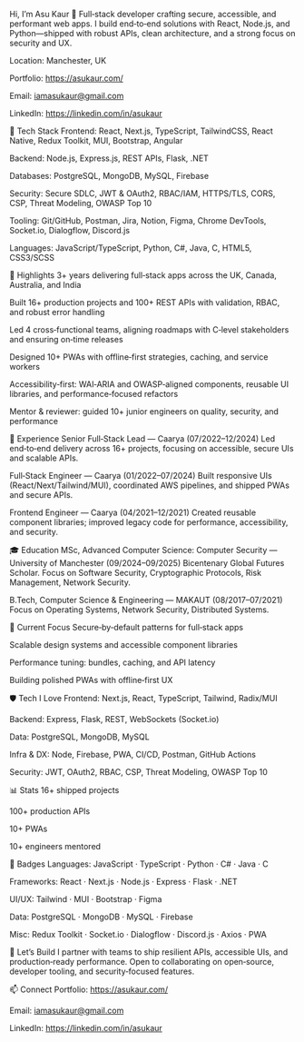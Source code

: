 Hi, I’m Asu Kaur 👋
Full‑stack developer crafting secure, accessible, and performant web apps. I build end‑to‑end solutions with React, Node.js, and Python—shipped with robust APIs, clean architecture, and a strong focus on security and UX.

Location: Manchester, UK

Portfolio: https://asukaur.com/

Email: iamasukaur@gmail.com

LinkedIn: https://linkedin.com/in/asukaur

🧰 Tech Stack
Frontend: React, Next.js, TypeScript, TailwindCSS, React Native, Redux Toolkit, MUI, Bootstrap, Angular

Backend: Node.js, Express.js, REST APIs, Flask, .NET

Databases: PostgreSQL, MongoDB, MySQL, Firebase

Security: Secure SDLC, JWT & OAuth2, RBAC/IAM, HTTPS/TLS, CORS, CSP, Threat Modeling, OWASP Top 10

Tooling: Git/GitHub, Postman, Jira, Notion, Figma, Chrome DevTools, Socket.io, Dialogflow, Discord.js

Languages: JavaScript/TypeScript, Python, C#, Java, C, HTML5, CSS3/SCSS

🚀 Highlights
3+ years delivering full‑stack apps across the UK, Canada, Australia, and India

Built 16+ production projects and 100+ REST APIs with validation, RBAC, and robust error handling

Led 4 cross‑functional teams, aligning roadmaps with C‑level stakeholders and ensuring on‑time releases

Designed 10+ PWAs with offline‑first strategies, caching, and service workers

Accessibility‑first: WAI‑ARIA and OWASP‑aligned components, reusable UI libraries, and performance‑focused refactors

Mentor & reviewer: guided 10+ junior engineers on quality, security, and performance

💼 Experience
Senior Full‑Stack Lead — Caarya (07/2022–12/2024)
Led end‑to‑end delivery across 16+ projects, focusing on accessible, secure UIs and scalable APIs.

Full‑Stack Engineer — Caarya (01/2022–07/2024)
Built responsive UIs (React/Next/Tailwind/MUI), coordinated AWS pipelines, and shipped PWAs and secure APIs.

Frontend Engineer — Caarya (04/2021–12/2021)
Created reusable component libraries; improved legacy code for performance, accessibility, and security.

🎓 Education
MSc, Advanced Computer Science: Computer Security — University of Manchester (09/2024–09/2025)
Bicentenary Global Futures Scholar. Focus on Software Security, Cryptographic Protocols, Risk Management, Network Security.

B.Tech, Computer Science & Engineering — MAKAUT (08/2017–07/2021)
Focus on Operating Systems, Network Security, Distributed Systems.

🌱 Current Focus
Secure‑by‑default patterns for full‑stack apps

Scalable design systems and accessible component libraries

Performance tuning: bundles, caching, and API latency

Building polished PWAs with offline‑first UX

🛡️ Tech I Love
Frontend: Next.js, React, TypeScript, Tailwind, Radix/MUI

Backend: Express, Flask, REST, WebSockets (Socket.io)

Data: PostgreSQL, MongoDB, MySQL

Infra & DX: Node, Firebase, PWA, CI/CD, Postman, GitHub Actions

Security: JWT, OAuth2, RBAC, CSP, Threat Modeling, OWASP Top 10

📊 Stats
16+ shipped projects

100+ production APIs

10+ PWAs

10+ engineers mentored

🧩 Badges
Languages: JavaScript · TypeScript · Python · C# · Java · C

Frameworks: React · Next.js · Node.js · Express · Flask · .NET

UI/UX: Tailwind · MUI · Bootstrap · Figma

Data: PostgreSQL · MongoDB · MySQL · Firebase

Misc: Redux Toolkit · Socket.io · Dialogflow · Discord.js · Axios · PWA

🤝 Let’s Build
I partner with teams to ship resilient APIs, accessible UIs, and production‑ready performance. Open to collaborating on open‑source, developer tooling, and security‑focused features.

📫 Connect
Portfolio: https://asukaur.com/

Email: iamasukaur@gmail.com

LinkedIn: https://linkedin.com/in/asukaur
